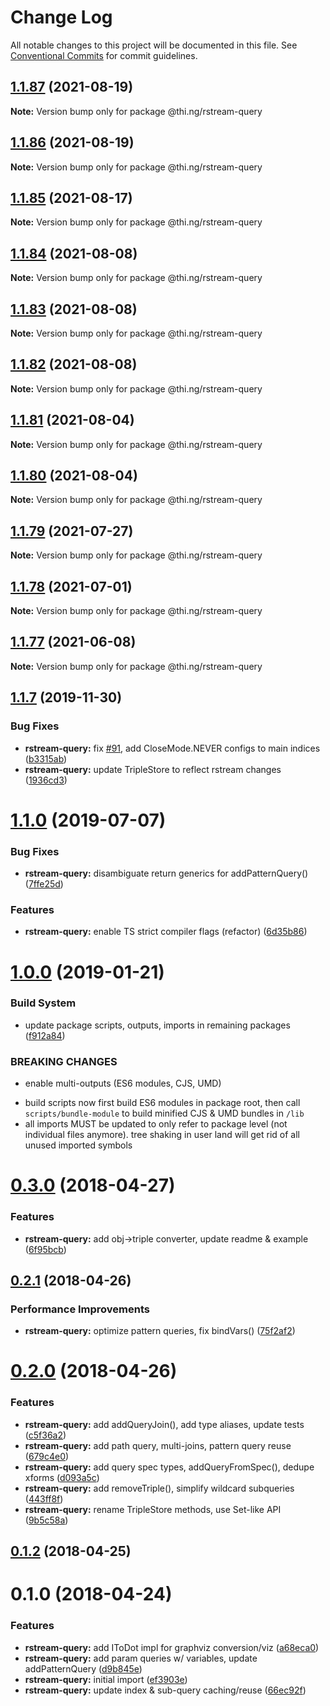 # Change Log

All notable changes to this project will be documented in this file.
See [Conventional Commits](https://conventionalcommits.org) for commit guidelines.

## [1.1.87](https://github.com/thi-ng/umbrella/compare/@thi.ng/rstream-query@1.1.86...@thi.ng/rstream-query@1.1.87) (2021-08-19)

**Note:** Version bump only for package @thi.ng/rstream-query





## [1.1.86](https://github.com/thi-ng/umbrella/compare/@thi.ng/rstream-query@1.1.85...@thi.ng/rstream-query@1.1.86) (2021-08-19)

**Note:** Version bump only for package @thi.ng/rstream-query





## [1.1.85](https://github.com/thi-ng/umbrella/compare/@thi.ng/rstream-query@1.1.84...@thi.ng/rstream-query@1.1.85) (2021-08-17)

**Note:** Version bump only for package @thi.ng/rstream-query





## [1.1.84](https://github.com/thi-ng/umbrella/compare/@thi.ng/rstream-query@1.1.83...@thi.ng/rstream-query@1.1.84) (2021-08-08)

**Note:** Version bump only for package @thi.ng/rstream-query





## [1.1.83](https://github.com/thi-ng/umbrella/compare/@thi.ng/rstream-query@1.1.82...@thi.ng/rstream-query@1.1.83) (2021-08-08)

**Note:** Version bump only for package @thi.ng/rstream-query





## [1.1.82](https://github.com/thi-ng/umbrella/compare/@thi.ng/rstream-query@1.1.81...@thi.ng/rstream-query@1.1.82) (2021-08-08)

**Note:** Version bump only for package @thi.ng/rstream-query





## [1.1.81](https://github.com/thi-ng/umbrella/compare/@thi.ng/rstream-query@1.1.80...@thi.ng/rstream-query@1.1.81) (2021-08-04)

**Note:** Version bump only for package @thi.ng/rstream-query





## [1.1.80](https://github.com/thi-ng/umbrella/compare/@thi.ng/rstream-query@1.1.79...@thi.ng/rstream-query@1.1.80) (2021-08-04)

**Note:** Version bump only for package @thi.ng/rstream-query





## [1.1.79](https://github.com/thi-ng/umbrella/compare/@thi.ng/rstream-query@1.1.78...@thi.ng/rstream-query@1.1.79) (2021-07-27)

**Note:** Version bump only for package @thi.ng/rstream-query





## [1.1.78](https://github.com/thi-ng/umbrella/compare/@thi.ng/rstream-query@1.1.77...@thi.ng/rstream-query@1.1.78) (2021-07-01)

**Note:** Version bump only for package @thi.ng/rstream-query





## [1.1.77](https://github.com/thi-ng/umbrella/compare/@thi.ng/rstream-query@1.1.76...@thi.ng/rstream-query@1.1.77) (2021-06-08)

**Note:** Version bump only for package @thi.ng/rstream-query





## [1.1.7](https://github.com/thi-ng/umbrella/compare/@thi.ng/rstream-query@1.1.6...@thi.ng/rstream-query@1.1.7) (2019-11-30)

### Bug Fixes

* **rstream-query:** fix [#91](https://github.com/thi-ng/umbrella/issues/91), add CloseMode.NEVER configs to main indices ([b3315ab](https://github.com/thi-ng/umbrella/commit/b3315ab39c53b6d6cad065062c4114a6159b9a8e))
* **rstream-query:** update TripleStore to reflect rstream changes ([1936cd3](https://github.com/thi-ng/umbrella/commit/1936cd3b24dee7a97bfa8f5863dc933ca3267ad9))

# [1.1.0](https://github.com/thi-ng/umbrella/compare/@thi.ng/rstream-query@1.0.26...@thi.ng/rstream-query@1.1.0) (2019-07-07)

### Bug Fixes

* **rstream-query:** disambiguate return generics for addPatternQuery() ([7ffe25d](https://github.com/thi-ng/umbrella/commit/7ffe25d))

### Features

* **rstream-query:** enable TS strict compiler flags (refactor) ([6d35b86](https://github.com/thi-ng/umbrella/commit/6d35b86))

# [1.0.0](https://github.com/thi-ng/umbrella/compare/@thi.ng/rstream-query@0.3.63...@thi.ng/rstream-query@1.0.0) (2019-01-21)

### Build System

* update package scripts, outputs, imports in remaining packages ([f912a84](https://github.com/thi-ng/umbrella/commit/f912a84))

### BREAKING CHANGES

* enable multi-outputs (ES6 modules, CJS, UMD)

- build scripts now first build ES6 modules in package root, then call
  `scripts/bundle-module` to build minified CJS & UMD bundles in `/lib`
- all imports MUST be updated to only refer to package level
  (not individual files anymore). tree shaking in user land will get rid of
  all unused imported symbols

<a name="0.3.0"></a>
# [0.3.0](https://github.com/thi-ng/umbrella/compare/@thi.ng/rstream-query@0.2.2...@thi.ng/rstream-query@0.3.0) (2018-04-27)

### Features

* **rstream-query:** add obj->triple converter, update readme & example ([6f95bcb](https://github.com/thi-ng/umbrella/commit/6f95bcb))

<a name="0.2.1"></a>
## [0.2.1](https://github.com/thi-ng/umbrella/compare/@thi.ng/rstream-query@0.2.0...@thi.ng/rstream-query@0.2.1) (2018-04-26)

### Performance Improvements

* **rstream-query:** optimize pattern queries, fix bindVars() ([75f2af2](https://github.com/thi-ng/umbrella/commit/75f2af2))

<a name="0.2.0"></a>
# [0.2.0](https://github.com/thi-ng/umbrella/compare/@thi.ng/rstream-query@0.1.2...@thi.ng/rstream-query@0.2.0) (2018-04-26)

### Features

* **rstream-query:** add addQueryJoin(), add type aliases, update tests ([c5f36a2](https://github.com/thi-ng/umbrella/commit/c5f36a2))
* **rstream-query:** add path query, multi-joins, pattern query reuse ([679c4e0](https://github.com/thi-ng/umbrella/commit/679c4e0))
* **rstream-query:** add query spec types, addQueryFromSpec(), dedupe xforms ([d093a5c](https://github.com/thi-ng/umbrella/commit/d093a5c))
* **rstream-query:** add removeTriple(), simplify wildcard subqueries ([443ff8f](https://github.com/thi-ng/umbrella/commit/443ff8f))
* **rstream-query:** rename TripleStore methods, use Set-like API ([9b5c58a](https://github.com/thi-ng/umbrella/commit/9b5c58a))

<a name="0.1.2"></a>
## [0.1.2](https://github.com/thi-ng/umbrella/compare/@thi.ng/rstream-query@0.1.1...@thi.ng/rstream-query@0.1.2) (2018-04-25)

<a name="0.1.0"></a>
# 0.1.0 (2018-04-24)

### Features

* **rstream-query:** add IToDot impl for graphviz conversion/viz ([a68eca0](https://github.com/thi-ng/umbrella/commit/a68eca0))
* **rstream-query:** add param queries w/ variables, update addPatternQuery ([d9b845e](https://github.com/thi-ng/umbrella/commit/d9b845e))
* **rstream-query:** initial import ([ef3903e](https://github.com/thi-ng/umbrella/commit/ef3903e))
* **rstream-query:** update index & sub-query caching/reuse ([66ec92f](https://github.com/thi-ng/umbrella/commit/66ec92f))
